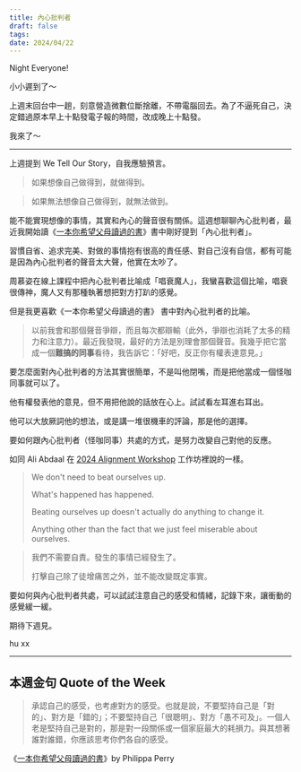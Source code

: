 ```yaml
---
title: 內心批判者
draft: false
tags: 
date: 2024/04/22
---
```

Night Everyone!

小小遲到了～

上週末回台中一趟，刻意營造微數位斷捨離，不帶電腦回去。為了不逼死自己，決定錯過原本早上十點發電子報的時間，改成晚上十點發。

我來了～

---

上週提到 We Tell Our Story，自我應驗預言。

> 如果想像自己做得到，就做得到。

> 如果無法想像自己做得到，就無法做到。

能不能實現想像的事情，其實和內心的聲音很有關係。這週想聊聊內心批判者，最近我開始讀《[一本你希望父母讀過的書](https://r10.to/hkYQ88)》書中剛好提到「內心批判者」。

習慣自省、追求完美、對做的事情抱有很高的責任感、對自己沒有自信，都有可能是因為內心批判者的聲音太大聲，他實在太吵了。

周慕姿在線上課程中把內心批判者比喻成「唱衰魔人」，我蠻喜歡這個比喻，唱衰很傳神，魔人又有那種執著想把對方打趴的感覺。

但是我更喜歡《一本你希望父母讀過的書》 書中對內心批判者的比喻。

> 以前我會和那個聲音爭辯，而且每次都辯輸（此外，爭辯也消耗了太多的精力和注意力）。最近我發現，最好的方法是別理會那個聲音。我幾乎把它當成一個**難搞的同事**看待，我告訴它：「好吧，反正你有權表達意見。」

要怎麼面對內心批判者的方法其實很簡單，不是叫他閉嘴，而是把他當成一個怪咖同事就可以了。

他有權發表他的意見，但不用把他說的話放在心上。試試看左耳進右耳出。

他可以大放厥詞他的想法，或是講一堆很機車的評論，那是他的選擇。

要如何跟內心批判者（怪咖同事）共處的方式，是努力改變自己對他的反應。

如同 Ali Abdaal 在 [2024 Alignment Workshop](https://www.productivitylab.com/alignment-workshop?ref=chinghannhu.ghost.io) 工作坊裡說的一樣。

> We don't need to beat ourselves up.  
>   
> What's happened has happened.  
>   
> Beating ourselves up doesn't actually do anything to change it.  
>   
> Anything other than the fact that we just feel miserable about ourselves.

> 我們不需要自責。發生的事情已經發生了。  
>   
> 打擊自己除了徒增痛苦之外，並不能改變既定事實。

要如何與內心批判者共處，可以試試注意自己的感受和情緒，記錄下來，讓衝動的感覺緩一緩。

期待下週見。

hu xx

---

## 本週金句 Quote of the Week

> 承認自己的感受，也考慮對方的感受。也就是說，不要堅持自己是「對的」、對方是「錯的」；不要堅持自己「很聰明」、對方「愚不可及」。一個人老是堅持自己是對的，那是對一段關係或一個家庭最大的耗損力。與其想著誰對誰錯，你應該思考你們各自的感受。

《[一本你希望父母讀過的書](https://r10.to/hkYQ88)》by Philippa Perry